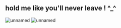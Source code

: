 ## hold me like you'll never leave ! ^_^
![unnamed](https://github.com/user-attachments/assets/22c0b5fe-a48d-44a7-bb72-78354cf6919b)
![unnamed](https://github.com/user-attachments/assets/67c8f07b-0804-41a1-9b07-c494ff1e8a43)

